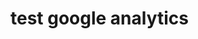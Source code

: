 # test google analytics

<!-- Global site tag (gtag.js) - Google Analytics -->
<script async src="https://www.googletagmanager.com/gtag/js?id=UA-168943651-1"></script>
<script>
  window.dataLayer = window.dataLayer || [];
  function gtag(){dataLayer.push(arguments);}
  gtag('js', new Date());

  gtag('config', 'UA-168943651-1');
</script>
